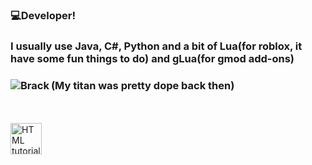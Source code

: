 ### 💻Developer!

### I usually use Java, C#, Python and a bit of Lua(for roblox, it have some fun things to do) and gLua(for gmod add-ons)


### (My titan was pretty dope back then) <img src="https://i.imgur.com/jqX6TkB.png" alt="Brack" align=left >

<br></br>
<a href="https://github.com/JoaoPerim/">
  <img src="https://cdn-icons-png.flaticon.com/512/25/25231.png" alt="HTML tutorial" style="width:50px;height:50px;">
</a>


<!--
**JoaoPerim/JoaoPerim** is a ✨ _special_ ✨ repository because its `README.md` (this file) appears on your GitHub profile.

Here are some ideas to get you started:

- 🔭 I’m currently working on ...
- 🌱 I’m currently learning ...
- 👯 I’m looking to collaborate on ...
- 🤔 I’m looking for help with ...
- 💬 Ask me about ...
- 📫 How to reach me: ...
- 😄 Pronouns: ...
- ⚡ Fun fact: ...
-->
